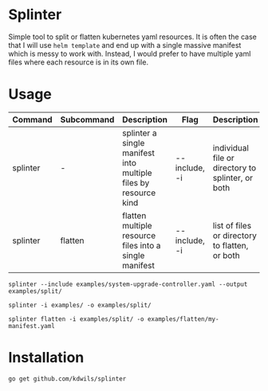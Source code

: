 # Splinter

Simple tool to split or flatten kubernetes yaml resources. It is often the case that I will use `helm template` and end up with a single massive manifest which is messy to work with. Instead, I would prefer to have multiple yaml files where each resource is in its own file.

# Usage
| Command | Subcommand | Description | Flag | Description | - | - |  
| --- | ----------- | --- | --- | --- | --- | --- |
| splinter | - | splinter a single manifest into multiple files by resource kind | --include, -i | individual file or directory to splinter, or both  | --output, -o | directory to output manifests to |
| splinter | flatten | flatten multiple resource files into a single manifest | --include, -i | list of files or directory to flatten, or both | --output, -i | path & filename to output manifest to |

`splinter --include examples/system-upgrade-controller.yaml --output examples/split/`

`splinter -i examples/ -o examples/split/`

`splinter flatten -i examples/split/ -o examples/flatten/my-manifest.yaml`

# Installation

`go get github.com/kdwils/splinter`